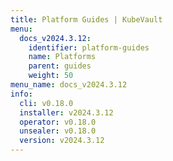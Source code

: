 ```yaml
---
title: Platform Guides | KubeVault
menu:
  docs_v2024.3.12:
    identifier: platform-guides
    name: Platforms
    parent: guides
    weight: 50
menu_name: docs_v2024.3.12
info:
  cli: v0.18.0
  installer: v2024.3.12
  operator: v0.18.0
  unsealer: v0.18.0
  version: v2024.3.12
---
```


